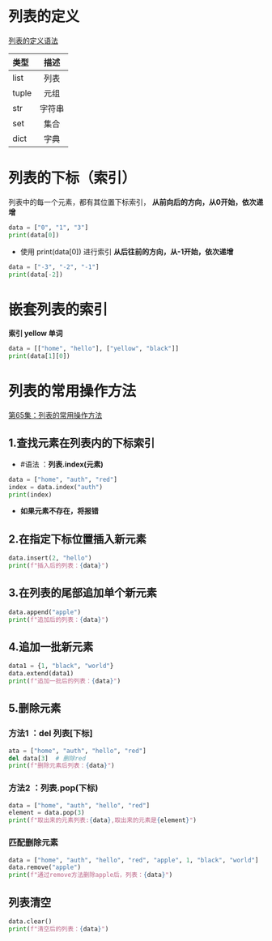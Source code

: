 # 列表的定义
[列表的定义语法](https://www.bilibili.com/video/BV1qW4y1a7fU?p=63&vd_source=60f0689151ca5b7f3f2cf4282ab09ccd)

|类型|描述|
|:---|:----:|
|list|列表|
|tuple|元组|
|str|字符串|
|set|集合|
|dict|字典|

# 列表的下标（索引）
列表中的每一个元素，都有其位置下标索引，
**从前向后的方向，从0开始，依次递增**
```python
data = ["0", "1", "3"]
print(data[0])
```
- 使用 print(data[0]) 进行索引
**从后往前的方向，从-1开始，依次递增**
```python
data = ["-3", "-2", "-1"]
print(data[-2])
```
# 嵌套列表的索引
**索引 yellow 单词**
```python
data = [["home", "hello"], ["yellow", "black"]]
print(data[1][0])
```

# 列表的常用操作方法
[第65集：列表的常用操作方法](https://www.bilibili.com/video/BV1qW4y1a7fU?p=65&vd_source=60f0689151ca5b7f3f2cf4282ab09ccd)
## 1.查找元素在列表内的下标索引
- #语法 ：**列表.index(元素)**
```python
data = ["home", "auth", "red"]  
index = data.index("auth")  
print(index)
```
- **如果元素不存在，将报错**

## 2.在指定下标位置插入新元素
```python
data.insert(2, "hello")  
print(f"插入后的列表：{data}")
```
## 3.在列表的尾部追加单个新元素
```python
data.append("apple")  
print(f"追加后的列表：{data}")
```
## 4.追加一批新元素
```python
data1 = {1, "black", "world"}  
data.extend(data1)  
print(f"追加一批后的列表：{data}")
```
## 5.删除元素
### 方法1 ：del 列表[下标]
```python
ata = ["home", "auth", "hello", "red"]  
del data[3]  # 删除red  
print(f"删除元素后列表：{data}")
```
### 方法2 ：列表.pop(下标)
```python
data = ["home", "auth", "hello", "red"]  
element = data.pop(3)  
print(f"取出来的元素列表:{data},取出来的元素是{element}")
```
### 匹配删除元素
```python
data = ["home", "auth", "hello", "red", "apple", 1, "black", "world"]  
data.remove("apple")  
print(f"通过remove方法删除apple后，列表：{data}")
```
## 列表清空
```python
data.clear()  
print(f"清空后的列表：{data}")
```

